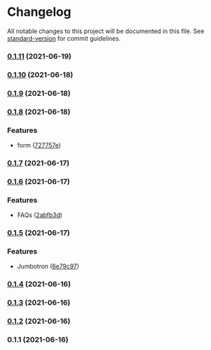 # Changelog

All notable changes to this project will be documented in this file. See [standard-version](https://github.com/conventional-changelog/standard-version) for commit guidelines.

### [0.1.11](https://github.com/notGonim/WatchMe/compare/v0.1.10...v0.1.11) (2021-06-19)

### [0.1.10](https://github.com/notGonim/WatchMe/compare/v0.1.9...v0.1.10) (2021-06-18)

### [0.1.9](https://github.com/notGonim/WatchMe/compare/v0.1.8...v0.1.9) (2021-06-18)

### [0.1.8](https://github.com/notGonim/WatchMe/compare/v0.1.7...v0.1.8) (2021-06-18)


### Features

* form ([727757e](https://github.com/notGonim/WatchMe/commit/727757eea84842bac6fe4c64fb5ded3f83c5b412))

### [0.1.7](https://github.com/notGonim/WatchMe/compare/v0.1.6...v0.1.7) (2021-06-17)

### [0.1.6](https://github.com/notGonim/WatchMe/compare/v0.1.5...v0.1.6) (2021-06-17)


### Features

* FAQs ([2abfb3d](https://github.com/notGonim/WatchMe/commit/2abfb3de8ec5a550471f1a9cfe6370dfaf8b9244))

### [0.1.5](https://github.com/notGonim/WatchMe/compare/v0.1.4...v0.1.5) (2021-06-17)


### Features

* Jumbotron ([6e79c97](https://github.com/notGonim/WatchMe/commit/6e79c970f3a503e15cbb516a58dfa524ac42aa60))

### [0.1.4](https://github.com/notGonim/WatchMe/compare/v0.1.3...v0.1.4) (2021-06-16)

### [0.1.3](https://github.com/notGonim/WatchMe/compare/v0.1.2...v0.1.3) (2021-06-16)

### [0.1.2](https://github.com/notGonim/WatchMe/compare/v0.1.1...v0.1.2) (2021-06-16)

### 0.1.1 (2021-06-16)
